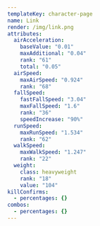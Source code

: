 ```yaml
---
templateKey: character-page
name: Link
render: /img/link.png
attributes:
  airAcceleration:
    baseValue: "0.01"
    maxAdditional: "0.04"
    rank: "61"
    total: "0.05"
  airSpeed:
    maxAirSpeed: "0.924"
    rank: "68"
  fallSpeed:
    fastFallSpeed: "3.04"
    maxFallSpeed: "1.6"
    rank: "36"
    speedIncrease: "90%"
  runSpeed:
    maxRunSpeed: "1.534"
    rank: "62"
  walkSpeed:
    maxWalkSpeed: "1.247"
    rank: "22"
  weight:
    class: heavyweight
    rank: "18"
    value: "104"
killConfirms:
  - percentages: {}
combos:
  - percentages: {}
---
```

